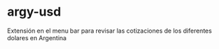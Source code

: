 # argy-usd

Extensión en el menu bar para revisar las cotizaciones de los diferentes dolares en Argentina